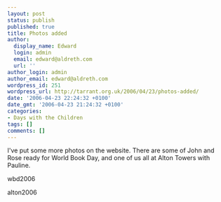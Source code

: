 ```yaml
---
layout: post
status: publish
published: true
title: Photos added
author:
  display_name: Edward
  login: admin
  email: edward@aldreth.com
  url: ''
author_login: admin
author_email: edward@aldreth.com
wordpress_id: 251
wordpress_url: http://tarrant.org.uk/2006/04/23/photos-added/
date: '2006-04-23 22:24:32 +0100'
date_gmt: '2006-04-23 21:24:32 +0100'
categories:
- Days with the Children
tags: []
comments: []
---
```


I\'ve put some more photos on the website. There are some of John and
Rose ready for World Book Day, and one of us all at Alton Towers with
Pauline.

<wpg2>wbd2006</wpg2>

<wpg2>alton2006</wpg2>

